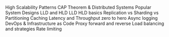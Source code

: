 High Scalability Patterns
CAP Theorem & Distributed Systems
Popular System Designs LLD and HLD
LLD HLD basics
Replication vs Sharding vs Partitioning
Caching
Latency and Throughput zero to hero
Async logging
DevOps & Infrastructure as Code
Proxy forward and reverse
Load balancing and strategies
Rate limiting